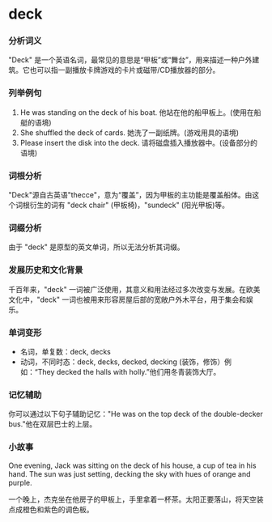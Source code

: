 # deck

### 分析词义

  

"Deck" 是一个英语名词，最常见的意思是“甲板”或“舞台”，用来描述一种户外建筑。它也可以指一副播放卡牌游戏的卡片或磁带/CD播放器的部分。

  

### 列举例句

  

1.  He was standing on the deck of his boat. 他站在他的船甲板上。(使用在船艇的语境)
2.  She shuffled the deck of cards. 她洗了一副纸牌。(游戏用具的语境)
3.  Please insert the disk into the deck. 请将磁盘插入播放器中。(设备部分的语境)

  

### 词根分析

  

"Deck"源自古英语"thecce"，意为“覆盖”，因为甲板的主功能是覆盖船体。由这个词根衍生的词有 "deck chair" (甲板椅)，"sundeck" (阳光甲板)等。

  

### 词缀分析

  

由于 "deck" 是原型的英文单词，所以无法分析其词缀。

  

### 发展历史和文化背景

  

千百年来，"deck" 一词被广泛使用，其意义和用法经过多次改变与发展。在欧美文化中，"deck" 一词也被用来形容房屋后部的宽敞户外木平台，用于集会和娱乐。

  

### 单词变形

  

*   名词，单复数：deck, decks
*   动词，不同时态：deck, decks, decked, decking (装饰，修饰）例如：“They decked the halls with holly.”他们用冬青装饰大厅。

  

### 记忆辅助

  

你可以通过以下句子辅助记忆："He was on the top deck of the double-decker bus."他在双层巴士的上层。

  

### 小故事

  

One evening, Jack was sitting on the deck of his house, a cup of tea in his hand. The sun was just setting, decking the sky with hues of orange and purple.

  

一个晚上，杰克坐在他房子的甲板上，手里拿着一杯茶。太阳正要落山，将天空装点成橙色和紫色的调色板。
